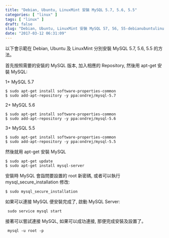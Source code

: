 ```yaml
---
title: "Debian, Ubuntu, LinuxMint 安裝 MySQL 5.7, 5.6, 5.5"
categories: [ "linux" ]
tags: [ "linux" ]
draft: false
slug: "Debian, Ubuntu, LinuxMint 安裝 MySQL 57, 56, 55-debianubuntulinuxmint安裝mysql575655"
date: "2017-03-12 06:31:09"
---
```




以下會示範在 Debian, Ubuntu 及 LinuxMint 分別安裝 MySQL 5.7, 5.6, 5.5 的方法。

首先按照需要的安裝的 MySQL 版本, 加入相應的 Repository, 然後用 apt-get 安裝 MySQL:

1+ MySQL 5.7

    $ sudo apt-get install software-properties-common
    $ sudo add-apt-repository -y ppa:ondrej/mysql-5.7

2+ MySQL 5.6

    $ sudo apt-get install software-properties-common
    $ sudo add-apt-repository -y ppa:ondrej/mysql-5.6

3+ MySQL 5.5

    $ sudo apt-get install software-properties-common
    $ sudo add-apt-repository -y ppa:ondrej/mysql-5.5

然後就用 apt-get 安裝 MySQL

    $ sudo apt-get update
    $ sudo apt-get install mysql-server

安裝時 MySQL 會詣問要設置的 root 新密碼, 或者可以執行 mysql\_secure\_installation 修改:

    $ sudo mysql_secure_installation

如果可以連接 MySQL 便安裝完成了, 啟動 MySQL Server:

     sudo service mysql start

接著可以嘗試連接 MySQL, 如果可以成功連接, 那便完成安裝及設置了。

     mysql -u root -p